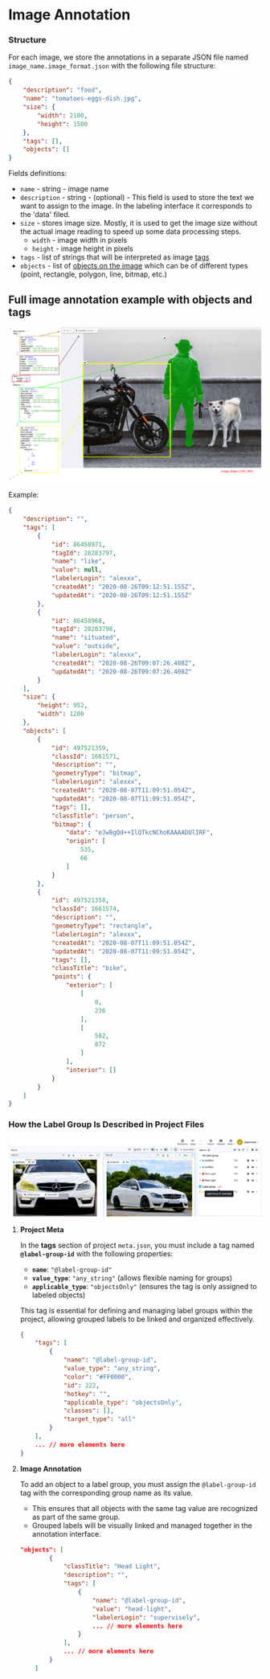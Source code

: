 # Image Annotation


### Structure

For each image, we store the annotations in a separate JSON file named `image_name.image_format.json` with the following file structure:

```json
{
    "description": "food",
    "name": "tomatoes-eggs-dish.jpg",
    "size": {
        "width": 2100,
        "height": 1500
    },
    "tags": [],
    "objects": []
}
```



Fields definitions:

* `name` - string - image name
* `description` - string - (optional) - This field is used to store the text we want to assign to the image. In the labeling interface it corresponds to the 'data' filed.&#x20;
* `size` - stores image size. Mostly, it is used to get the image size without the actual image reading to speed up some data processing steps.
  * `width` - image width in pixels
  * `height` - image height in pixels
* `tags` - list of strings that will be interpreted as image [tags](tags.md)
* `objects` - list of [objects on the image](objects.md) which can be of different types (point, rectangle, polygon, line, bitmap, etc.)

## Full image annotation example with objects and tags

![image example](<../../.gitbook/assets/image (1) (1) (1) (1) (1) (1) (1) (1).png>)

Example:

```json
{
    "description": "",
    "tags": [
        {
            "id": 86458971,
            "tagId": 28283797,
            "name": "like",
            "value": null,
            "labelerLogin": "alexxx",
            "createdAt": "2020-08-26T09:12:51.155Z",
            "updatedAt": "2020-08-26T09:12:51.155Z"
        },
        {
            "id": 86458968,
            "tagId": 28283798,
            "name": "situated",
            "value": "outside",
            "labelerLogin": "alexxx",
            "createdAt": "2020-08-26T09:07:26.408Z",
            "updatedAt": "2020-08-26T09:07:26.408Z"
        }
    ],
    "size": {
        "height": 952,
        "width": 1200
    },
    "objects": [
        {
            "id": 497521359,
            "classId": 1661571,
            "description": "",
            "geometryType": "bitmap",
            "labelerLogin": "alexxx",
            "createdAt": "2020-08-07T11:09:51.054Z",
            "updatedAt": "2020-08-07T11:09:51.054Z",
            "tags": [],
            "classTitle": "person",
            "bitmap": {
                "data": "eJwBgQd++IlQTkcNChoKAAAADUlIRF",
                "origin": [
                    535,
                    66
                ]
            }
        },
        {
            "id": 497521358,
            "classId": 1661574,
            "description": "",
            "geometryType": "rectangle",
            "labelerLogin": "alexxx",
            "createdAt": "2020-08-07T11:09:51.054Z",
            "updatedAt": "2020-08-07T11:09:51.054Z",
            "tags": [],
            "classTitle": "bike",
            "points": {
                "exterior": [
                    [
                        0,
                        236
                    ],
                    [
                        582,
                        872
                    ]
                ],
                "interior": []
            }
        }
    ]
}
```

### How the Label Group Is Described in Project Files

![Label Group](<../../.gitbook/assets/label-group-example.png>)

1. **Project Meta**

    In the **tags** section of project `meta.json`, you must include a tag named **`@label-group-id`** with the following properties:
    - **`name`**: `"@label-group-id"`  
    - **`value_type`**: `"any_string"` (allows flexible naming for groups)  
    - **`applicable_type`**: `"objectsOnly"` (ensures the tag is only assigned to labeled objects)  

    This tag is essential for defining and managing label groups within the project, allowing grouped labels to be linked and organized effectively.

    ```json
    {        
        "tags": [
            {
                "name": "@label-group-id",
                "value_type": "any_string",
                "color": "#FF0000",
                "id": 222,
                "hotkey": "",
                "applicable_type": "objectsOnly",
                "classes": [],
                "target_type": "all"
            }
        ],
        ... // more elements here
    }
    ```

2. **Image Annotation**

    To add an object to a label group, you must assign the `@label-group-id` tag with the corresponding group name as its value.

    - This ensures that all objects with the same tag value are recognized as part of the same group.
    - Grouped labels will be visually linked and managed together in the annotation interface.

    ```json
    "objects": [
            {
                "classTitle": "Head Light",
                "description": "",
                "tags": [
                    {
                        "name": "@label-group-id",
                        "value": "head-light",
                        "labelerLogin": "supervisely",
                        ... // more elements here
                    }
                ],
                ... // more elements here
            }
        ]
    ```

